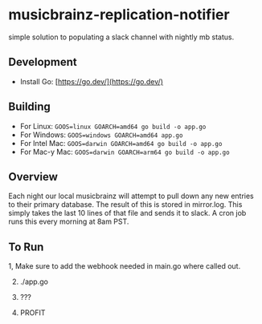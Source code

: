 # musicbrainz-replication-notifier
simple solution to populating a slack channel with nightly mb status.

## Development
* Install Go: [https://go.dev/](https://go.dev/)

## Building
* For Linux: ```GOOS=linux GOARCH=amd64 go build -o app.go```
* For Windows: ```GOOS=windows GOARCH=amd64 app.go```
* For Intel Mac: ```GOOS=darwin GOARCH=amd64 go build -o app.go```
* For Mac-y Mac: ```GOOS=darwin GOARCH=arm64 go build -o app.go```

## Overview
Each night our local musicbrainz will attempt to pull down any new entries to their primary database. The result of this is stored in mirror.log. This simply takes the last 10 lines of that file and sends it to slack. A cron job runs this every morning at 8am PST.

## To Run
1, Make sure to add the webhook needed in main.go where called out.

2. ./app.go

3. ???

4. PROFIT
